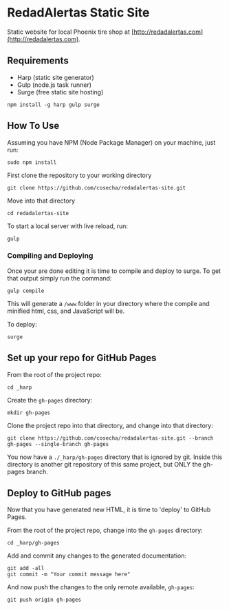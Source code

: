 # RedadAlertas Static Site
Static website for local Phoenix tire shop at [http://redadalertas.com](http://redadalertas.com).

## Requirements

- Harp (static site generator)
- Gulp (node.js task runner)
- Surge (free static site hosting)

```
npm install -g harp gulp surge
```

## How To Use

Assuming you have NPM (Node Package Manager) on your machine, just run:
```
sudo npm install
```

First clone the repository to your working directory
```
git clone https://github.com/cosecha/redadalertas-site.git
```
Move into that directory
```
cd redadalertas-site
```
To start a local server with live reload, run:
```
gulp
```

### Compiling and Deploying

Once your are done editing it is time to compile and deploy to surge. To get that output simply run the command:
```
gulp compile
```
This will generate a `/www` folder in your directory where the compile and minified html, css, and JavaScript will be.

To deploy:
```
surge
```

## Set up your repo for GitHub Pages

From the root of the project repo:
```
cd _harp
```
Create the `gh-pages` directory:
```
mkdir gh-pages
```
Clone the project repo into that directory, and change into that directory:
```
git clone https://github.com/cosecha/redadalertas-site.git --branch gh-pages --single-branch gh-pages

```
You now have a `./_harp/gh-pages` directory that is ignored by git. Inside this directory is another git repository of this same project, but ONLY the gh-pages branch.


## Deploy to GitHub pages

Now that you have generated new HTML, it is time to 'deploy' to GitHub Pages.

From the root of the project repo, change into the `gh-pages` directory:
```
cd _harp/gh-pages
```
Add and commit any changes to the generated documentation:
```
git add -all
git commit -m "Your commit message here"
```
And now push the changes to the only remote available, `gh-pages`:
```
git push origin gh-pages
```
